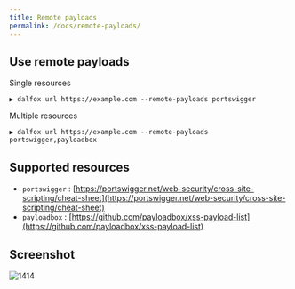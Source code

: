 ```yaml
---
title: Remote payloads
permalink: /docs/remote-payloads/
---
```


## Use remote payloads
Single resources
```
▶ dalfox url https://example.com --remote-payloads portswigger
```

Multiple resources
```
▶ dalfox url https://example.com --remote-payloads portswigger,payloadbox
```

## Supported resources
* `portswigger` : [https://portswigger.net/web-security/cross-site-scripting/cheat-sheet](https://portswigger.net/web-security/cross-site-scripting/cheat-sheet)
* `payloadbox` : [https://github.com/payloadbox/xss-payload-list](https://github.com/payloadbox/xss-payload-list)


## Screenshot
![1414](https://user-images.githubusercontent.com/13212227/120077625-49512d80-c0e6-11eb-9854-96c35259f276.jpg)
